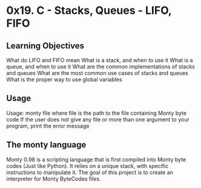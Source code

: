 # 0x19. C - Stacks, Queues - LIFO, FIFO

## Learning Objectives

What do LIFO and FIFO mean
What is a stack, and when to use it
What is a queue, and when to use it
What are the common implementations of stacks and queues
What are the most common use cases of stacks and queues
What is the proper way to use global variables

## Usage

Usage: monty file
where file is the path to the file containing Monty byte code
If the user does not give any file or more than one argument to your program, print the error message

## The monty language

Monty 0.98 is a scripting language that is first compiled into Monty byte codes (Just like Python). It relies on a unique stack, with specific instructions to manipulate it. The goal of this project is to create an interpreter for Monty ByteCodes files.
